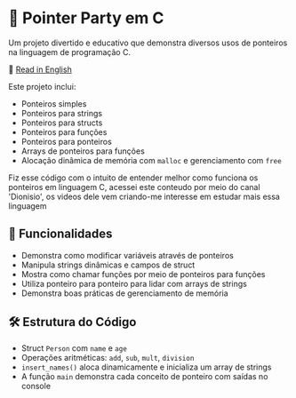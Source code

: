# 🧠 Pointer Party em C

Um projeto divertido e educativo que demonstra diversos usos de ponteiros na linguagem de programação C.

📘 [Read in English](README.md)

Este projeto inclui:
- Ponteiros simples
- Ponteiros para strings
- Ponteiros para structs
- Ponteiros para funções
- Ponteiros para ponteiros
- Arrays de ponteiros para funções
- Alocação dinâmica de memória com `malloc` e gerenciamento com `free`

Fiz esse código com o intuito de entender melhor como funciona os ponteiros em linguagem C, 
acessei este conteudo por meio do canal 'Dionisio', os videos dele vem criando-me interesse
em estudar mais essa linguagem

## 🚀 Funcionalidades

- Demonstra como modificar variáveis através de ponteiros
- Manipula strings dinâmicas e campos de struct
- Mostra como chamar funções por meio de ponteiros para funções
- Utiliza ponteiro para ponteiro para lidar com arrays de strings
- Demonstra boas práticas de gerenciamento de memória

## 🛠️ Estrutura do Código

- Struct `Person` com `name` e `age`
- Operações aritméticas: `add`, `sub`, `mult`, `division`
- `insert_names()` aloca dinamicamente e inicializa um array de strings
- A função `main` demonstra cada conceito de ponteiro com saídas no console